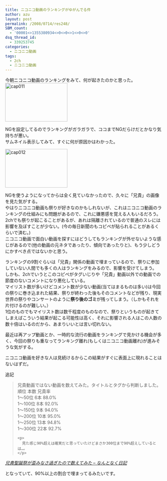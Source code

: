 ```yaml
---
title: ニコニコ動画のランキングがゆがんでる件
author: azu
layout: post
permalink: /2008/0714/res248/
SBM_count:
  - '00001<>1355380934<>0<>0<>1<>0<>0'
dsq_thread_id:
  - 339253745
categories:
  - ニコニコ動画
tags:
  - 2ch
  - ニコニコ動画
---
```

今朝ニコニコ動画のランキングをみて、何が起きたのかと思った。  
[<img class="attachment wp-att-249" src="http://efcl.info/wp-content/uploads/2008/07/cap011.thumbnail.png" alt="cap011" width="200" height="124" align="none" />][1]

NGを設定してるのでランキングがガラガラで、ココまでNGだらけだとかなり気持ちが悪い。  
サムネイル表示してみて、すぐに何が原因かはわかった。

[<img class="attachment wp-att-250" src="http://efcl.info/wp-content/uploads/2008/07/cap012.thumbnail.png" alt="cap012" width="200" height="124" align="none" />][2]

NGを使うようになってからは全く見ていなかったので、久々に「兄貴」の画像を見た気がする。  
やはりニコニコ動画も祭りが好きなのかもしれないが、これはニコニコ動画のランキングの仕組みにも問題があるので、これに嫌悪感を覚える人もいるだろう。  
2chでも祭りが起こることがあるが、あれは隔離されているので普通のスレには影響を及ぼすことが少ない。(今の毎日新聞のもコピペが貼られることがあるくらいで済む。)  
ニコニコ動画で面白い動画を探すにはどうしてもランキングが外せないような感じがあるので(他の動画の元ネタであったり、傾向であったりと)、もう少しどうにかすべき点ではないかと思う。

ランキングの9割ぐらいは「兄貴」関係の動画で埋まっているので、祭りに参加していない人間でも多くの人はランキングをみるので、影響を受けてしまう。  
しかも、2chでいうとこのコピペがタグいじりや「兄貴」動画以外での動画での節度のないコメントになり悪化している。  
マイリスト数が多いけどコメント数が少ない動画(当てはまるものは多い)は今回の祭りに巻き込まれた結果、祭りが終わった後もそのコメントなどが残り、現実世界の祭りやコンサートのように**祭り後のゴミ**が残ってしまう。（しかもそれを片付けるのが難しい。）  
1位のものでもマイリスト数は数千程度のものなので、祭りというものが起きてしまえばこういう結果が起こる可能性は高く、それに影響される人はこの人数の数十倍はいるのだから、あまりいいとは言い切れない。

最近は再アップ動画とか、一時的な流行の動画をランキングで見かける機会が多く、今回の祭りも重なってランキング離れ(もしくはニコニコ動画離れ)が進みそうな気がする。

ニコニコ動画を好きな人は見続けるからこの結果がすぐに表面上に現れることはないはずだ。

追記

<div class="quote">
  <blockquote title="兄貴聖誕祭が歪みなさ過ぎたので数えてみた - なんとなく日記">
    <p>
      兄貴動画ではない動画を数えてみた。タイトルとタグから判断しました。<br /> 順位 本数 兄貴率<br /> 1～50位 6本 88.0%<br /> 1～100位 8本 92.0%<br /> 1～150位 9本 94.0%<br /> 1～200位 10本 95.0%<br /> 1～250位 13本 94.8%<br /> 1～300位 22本 92.7%
    </p>
    
    <p>
      見た感じ90%超えは確実だと思っていたけどまさか300位まで90%超えしているとは…。
    </p>
  </blockquote>
  
  <p>
    <cite><a href="http://d.hatena.ne.jp/gifnksm/20080714/1215985378">兄貴聖誕祭が歪みなさ過ぎたので数えてみた &#8211; なんとなく日記</a></cite>
  </p>
  
  <p>
    となっていて、90%以上の割合で埋まってるみたいです。
  </p>
</div>

 [1]: http://efcl.info/wp-content/uploads/2008/07/cap011.png "cap011"
 [2]: http://efcl.info/wp-content/uploads/2008/07/cap012.png "cap012"